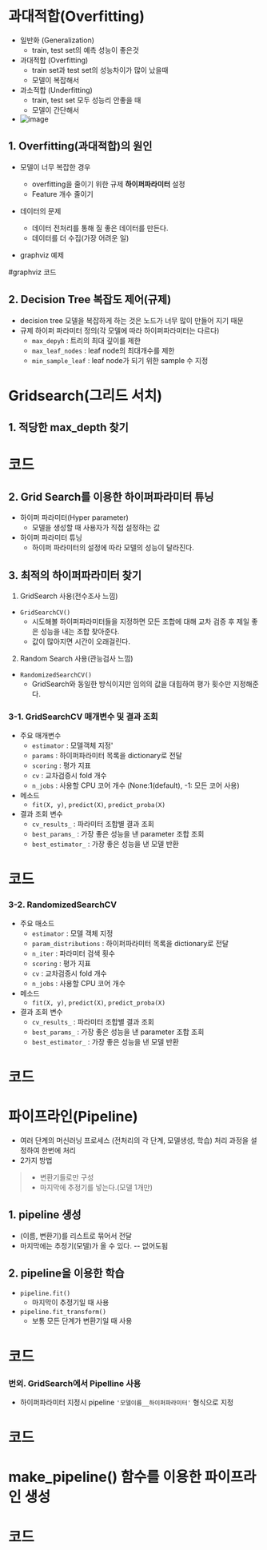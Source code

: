 # 과대적합(Overfitting)
- 일반화 (Generalization)
  - train, test set의 예측 성능이 좋은것
- 과대적합 (Overfitting)
  - train set과 test set의 성능차이가 많이 났을때
  - 모델이 복잡해서
- 과소적합  (Underfitting)
  - train, test set 모두 성능리 안좋을 때
  - 모델이 간단해서
- ![image](https://user-images.githubusercontent.com/77317312/112445438-79045200-8d92-11eb-86cd-bdafa79bcc34.png)

## 1. Overfitting(과대적합)의 원인
- 모델이 너무 복잡한 경우
  -  overfitting을 줄이기 위한 규제 **하이퍼파라미터** 설정
  -  Feature 개수 줄이기
- 데이터의 문제
  - 데이터 전처리를 통해 질 좋은 데이터를 만든다.
  - 데이터를 더 수집(가장 어려운 일)

- graphviz 예제

#graphviz 코드

## 2. Decision Tree 복잡도 제어(규제)
- decision tree 모델을 복잡하게 하는 것은 노드가 너무 많이 만들어 지기 때문
- 규제 하이퍼 파라미터 정의(각 모델에 따라 하이퍼파라미터는 다르다)
  - `max_depyh` : 트리의 최대 깊이를 제한
  - `max_leaf_nodes` : leaf node의 최대개수를 제한
  - `min_sample_leaf` : leaf node가 되기 위한 sample 수 지정
# Gridsearch(그리드 서치)
## 1. 적당한 max_depth 찾기

# 코드

## 2. Grid Search를 이용한 하이퍼파라미터 튜닝
- 하이퍼 파라미터(Hyper parameter)
  - 모델을 생성할 때 사용자가 직접 설정하는 값
- 하이퍼 파라미터 튜닝
  - 하이퍼 파라미터의 설정에 따라 모델의 성능이 달라진다.

## 3. 최적의 하이퍼파라미터 찾기
1. GridSearch 사용(전수조사 느낌)
  - `GridSearchCV()`
      - 시도해볼 하이퍼파라미터들을 지정하면 모든 조합에 대해 교차 검증 후 제일 좋은 성능을 내는 조합 찾아준다.
      - 값이 많아지면 시간이 오래걸린다.
2. Random Search 사용(관능검사 느낌)
  - `RandomizedSearchCV()`
      - GridSearch와 동일한 방식이지만 임의의 값을 대힙하여 평가 횟수만 지정해준다.

### 3-1. GridSearchCV 매개변수 및 결과 조회
- 주요 매개변수
  - `estimator` : 모델객체 지정'
  - `params` : 하이퍼파라미터 목록을 dictionary로 전달
  - `scoring` : 평가 지표
  - `cv` : 교차검증시 fold 개수
  - `n_jobs` : 사용할 CPU 코어 개수 (None:1(default), -1: 모든 코어 사용)
- 메소드
  - `fit(X, y)`, `predict(X)`, `predict_proba(X)`
- 결과 조회 변수
  - `cv_results_` : 파라미터 조합별 결과 조회
  - `best_params_` : 가장 좋은 성능을 낸 parameter 조합 조회
  - `best_estimator_` : 가장 좋은 성능을 낸 모델 반환

# 코드

### 3-2. RandomizedSearchCV
- 주요 매소드
  - `estimator` : 모델 객체 지정
  - `param_distributions` : 하이퍼파라미터 목록을 dictionary로 전달
  - `n_iter` : 파라미터 검색 횟수
  - `scoring` : 평가 지표
  - `cv` : 교차검증시 fold 개수
  - `n_jobs` : 사용할 CPU 코어 개수
- 메소드
  - `fit(X, y)`, `predict(X)`, `predict_proba(X)`
- 결과 조회 변수
  - `cv_results_` : 파라미터 조합별 결과 조회
  - `best_params_` : 가장 좋은 성능을 낸 parameter 조합 조회
  - `best_estimator_` : 가장 좋은 성능을 낸 모델 반환

# 코드


# 파이프라인(Pipeline)
- 여러 단계의 머신러닝 프로세스 (전처리의 각 단계, 모델생성, 학습) 처리 과정을 설정하여 한번에 처리
- 2가지 방법
> - 변환기들로만 구성
> - 마지막에 추정기를 넣는다.(모델 1개만)
## 1. pipeline 생성
- (이름, 변환기)를 리스트로 묶어서 전달
- 마지막에는 추정기(모델)가 올 수 있다. -- 없어도됨

## 2. pipeline을 이용한 학습
- `pipeline.fit()`
  - 마지막이 추정기일 때 사용
- `pipeline.fit_transform()`
  - 보통 모든 단계가 변환기일 때 사용

# 코드

### 번외. GridSearch에서 Pipelline 사용
- 하이퍼파라미터 지정시 pipeline `'모델이름__하이퍼파라미터'` 형식으로 지정

# 코드

# make_pipeline() 함수를 이용한 파이프라인 생성

# 코드















